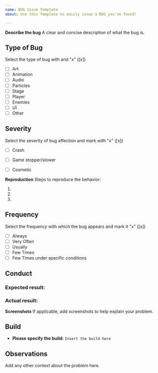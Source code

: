 ```yaml
---
name: BUG Issue Template
about: Use this Template to easily issue a BUG you've found!

---
```


**Describe the bug**
A clear and concise description of what the bug is.

## Type of Bug 
Select the type of bug with and "x" ([x])

* [ ] Art 
* [ ] Animation 
* [ ] Audio 
* [ ] Particles
* [ ] Stage 
* [ ] Player 
* [ ] Enemies
* [ ] UI 
* [ ] Other

## Severity
Select the severity of bug affection and mark with "x" ([x])

- [ ] Crash 
- [ ] Game stopper/slower
- [ ] Cosmetic 


**Reproduction**
Steps to reproduce the behavior:

 1. 
 
 2.
 
 3. 

## Frequency
Select the frequency with which the bug appears and mark it "x" ([x])

* [ ] Always
* [ ] Very Often
* [ ] Usually
* [ ] Few Times
* [ ] Few Times under specific conditions

## Conduct 
### **Expected result:**

### **Actual result:**


**Screenshots**
If applicable, add screenshots to help explain your problem.

## Build
- **Please specify the build:** ``Insert the build here ``


## Observations
Add any other context about the problem here.
